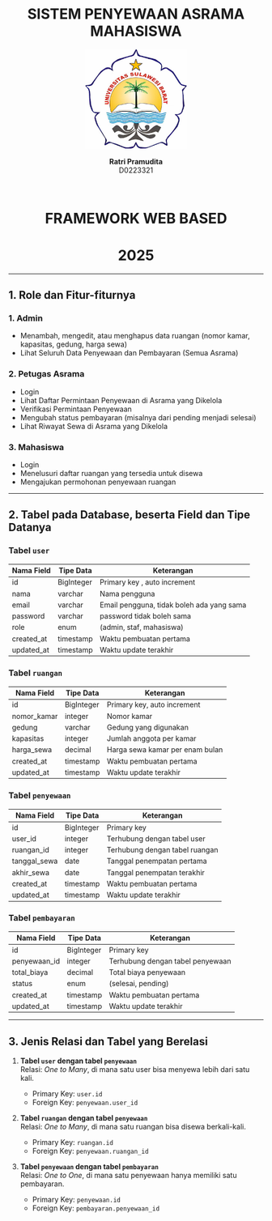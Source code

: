 <div align="center">
    <h1> SISTEM PENYEWAAN ASRAMA MAHASISWA </h1>


  <img src="unsulbarlogo.jpg" alt="Logo Unsulbar" width="200"/>


  <p><strong>Ratri Pramudita</strong><br/>D0223321</p> <br>

  <h1> FRAMEWORK WEB BASED </h1>
  <h1> 2025 </h1>

</div>


---

## 1. Role dan Fitur-fiturnya

### 1. Admin
- Menambah, mengedit, atau menghapus data ruangan (nomor kamar, kapasitas, gedung, harga sewa)
- Lihat Seluruh Data Penyewaan dan Pembayaran (Semua Asrama)

### 2. Petugas Asrama
- Login  
- Lihat Daftar Permintaan Penyewaan di Asrama yang Dikelola  
- Verifikasi Permintaan Penyewaan  
- Mengubah status pembayaran (misalnya dari pending menjadi selesai)  
- Lihat Riwayat Sewa di Asrama yang Dikelola

### 3. Mahasiswa
- Login  
- Menelusuri daftar ruangan yang tersedia untuk disewa  
- Mengajukan permohonan penyewaan ruangan  

---

## 2. Tabel pada Database, beserta Field dan Tipe Datanya

### Tabel `user`

| Nama Field   | Tipe Data | Keterangan                          |
|--------------|-----------|-------------------------------------|
| id           | BigInteger| Primary key , auto increment        |
| nama         | varchar   | Nama pengguna                       |
| email        | varchar   | Email pengguna, tidak boleh ada yang sama|
| password     | varchar   | password tidak boleh sama           |
| role         | enum      | (admin, staf, mahasiswa)            |
| created_at   | timestamp | Waktu pembuatan pertama             |
| updated_at   | timestamp | Waktu update terakhir               |

### Tabel `ruangan`

| Nama Field     | Tipe Data | Keterangan                            |
|----------------|-----------|---------------------------------------|
| id             | BigInteger| Primary key, auto increment           |
| nomor_kamar    | integer   | Nomor kamar                           |
| gedung         | varchar   | Gedung yang digunakan                 |
| kapasitas      | integer   | Jumlah anggota per kamar              |
| harga_sewa     | decimal   | Harga sewa kamar per enam bulan       |
| created_at     | timestamp | Waktu pembuatan pertama               |
| updated_at     | timestamp | Waktu update terakhir                 |

### Tabel `penyewaan`

| Nama Field     | Tipe Data | Keterangan                            |
|----------------|-----------|----------------------------------------|
| id             | BigInteger| Primary key                           |
| user_id        | integer   | Terhubung dengan tabel user           |
| ruangan_id     | integer   | Terhubung dengan tabel ruangan        |
| tanggal_sewa   | date      | Tanggal penempatan pertama            |
| akhir_sewa     | date      | Tanggal penempatan terakhir           |
| created_at     | timestamp | Waktu pembuatan pertama               |
| updated_at     | timestamp | Waktu update terakhir                 |

### Tabel `pembayaran`

| Nama Field     | Tipe Data | Keterangan                            |
|----------------|-----------|---------------------------------------|
| id             | BigInteger| Primary key                           |
| penyewaan_id   | integer   | Terhubung dengan tabel penyewaan      |
| total_biaya    | decimal   | Total biaya penyewaan                 |
| status         | enum      | (selesai, pending)                    |
| created_at     | timestamp | Waktu pembuatan pertama               |
| updated_at     | timestamp | Waktu update terakhir                 |

---

## 3. Jenis Relasi dan Tabel yang Berelasi

1. **Tabel `user` dengan tabel `penyewaan`**  
   Relasi: *One to Many*, di mana satu user bisa menyewa lebih dari satu kali.  
   - Primary Key: `user.id`  
   - Foreign Key: `penyewaan.user_id`

2. **Tabel `ruangan` dengan tabel `penyewaan`**  
   Relasi: *One to Many*, di mana satu ruangan bisa disewa berkali-kali.  
   - Primary Key: `ruangan.id`  
   - Foreign Key: `penyewaan.ruangan_id`

3. **Tabel `penyewaan` dengan tabel `pembayaran`**  
   Relasi: *One to One*, di mana satu penyewaan hanya memiliki satu pembayaran.  
   - Primary Key: `penyewaan.id`  
   - Foreign Key: `pembayaran.penyewaan_id`
